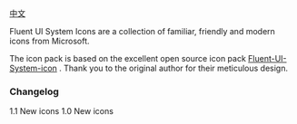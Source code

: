 [中文](https://github.com/mozhux/Fluent-UI-System-icon/blob/main/README_zh_CN.md)

Fluent UI System Icons are a collection of familiar, friendly and modern icons from Microsoft.

The icon pack is based on the excellent open source icon pack [Fluent-UI-System-icon](https://github.com/microsoft/fluentui-system-icons) . Thank you to the original author for their meticulous design.

### Changelog
1.1 New icons
1.0 New icons
